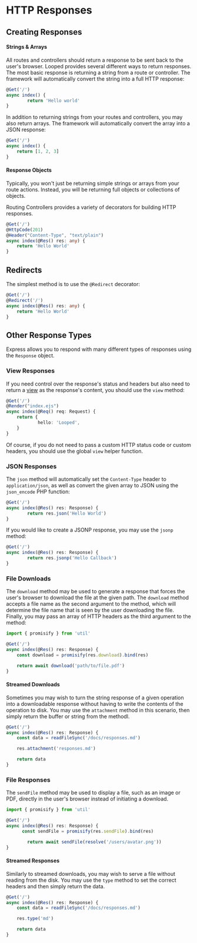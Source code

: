 # HTTP Responses

## Creating Responses

#### Strings & Arrays

All routes and controllers should return a response to be sent back to the user's browser. Looped provides several different ways to return responses. The most basic response is returning a string from a route or controller. The framework will automatically convert the string into a full HTTP response:

```typescript
@Get('/')
async index() {
		return 'Hello world'
}
```

In addition to returning strings from your routes and controllers, you may also return arrays. The framework will automatically convert the array into a JSON response:

```typescript
@Get('/')
async index() {
    return [1, 2, 3]
}
```

#### Response Objects

Typically, you won't just be returning simple strings or arrays from your route actions. Instead, you will be returning full objects or collections of objects.

Routing Controllers provides a variety of decorators for building HTTP responses.

```typescript
@Get('/')
@HttpCode(201)
@Header("Content-Type", "text/plain")
async index(@Res() res: any) {
    return 'Hello World'
}
```


## Redirects

The simplest method is to use the  `@Redirect` decorator:

```typescript
@Get('/')
@Redirect('/')
async index(@Res() res: any) {
    return 'Hello World'
}
```

## Other Response Types

Express allows you to respond with many different types of responses using the `Response` object.

### View Responses

If you need control over the response's status and headers but also need to return a [view](/views) as the response's content, you should use the `view` method:

```typescript
@Get('/')
@Render("index.ejs")
async index(@Req() req: Request) {
    return {
		    hello: 'Looped',
    }
}
```

Of course, if you do not need to pass a custom HTTP status code or custom headers, you should use the global `view` helper function.

### JSON Responses

The `json` method will automatically set the `Content-Type` header to `application/json`, as well as convert the given array to JSON using the `json_encode` PHP function:

```typescript
@Get('/')
async index(@Res() res: Response) {
		return res.json('Hello World')
}
```

If you would like to create a JSONP response, you may use the `jsonp` method:

```typescript
@Get('/')
async index(@Res() res: Response) {
		return res.jsonp('Hello Callback')
}
```

### File Downloads

The `download` method may be used to generate a response that forces the user's browser to download the file at the given path. The `download` method accepts a file name as the second argument to the method, which will determine the file name that is seen by the user downloading the file. Finally, you may pass an array of HTTP headers as the third argument to the method:

```typescript
import { promisify } from 'util'

@Get('/')
async index(@Res() res: Response) {
    const download = promisify(res.download).bind(res)

    return await download('path/to/file.pdf')
}
```

#### Streamed Downloads

Sometimes you may wish to turn the string response of a given operation into a downloadable response without having to write the contents of the operation to disk. You may use the `attachment` method in this scenario, then simply return the buffer or string from the methodl.

```typescript
@Get('/')
async index(@Res() res: Response) {
    const data = readFileSync('/docs/responses.md')

    res.attachment('responses.md')

    return data
}
```

### File Responses

The `sendFile` method may be used to display a file, such as an image or PDF, directly in the user's browser instead of initiating a download. 

```typescript
import { promisify } from 'util'

@Get('/')
async index(@Res() res: Response) {
	  const sendFile = promisify(res.sendFile).bind(res)

		return await sendFile(resolve('/users/avatar.png'))
}
```

#### Streamed Responses

Similarly to streamed downloads, you may wish to serve a file without reading from the disk. You may use the `type` method to set the correct headers and then simply return the data.

```typescript
@Get('/')
async index(@Res() res: Response) {
    const data = readFileSync('/docs/responses.md')

    res.type('md')

    return data
}
```

